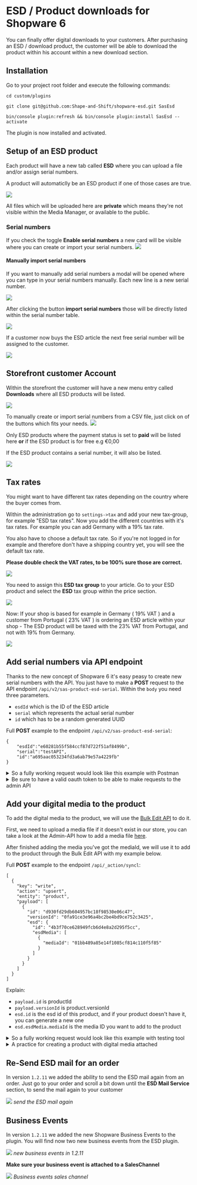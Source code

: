 # ESD / Product downloads for Shopware 6
You can finally offer digital downloads to your customers.
After purchasing an ESD / download product, the customer will be able to download the product within 
his account within a new download section.

## Installation
Go to your project root folder and execute the following commands:

`cd custom/plugins`

`git clone git@github.com:Shape-and-Shift/shopware-esd.git SasEsd`

`bin/console plugin:refresh && bin/console plugin:install SasEsd --activate`

The plugin is now installed and activated.

## Setup of an ESD product
Each product will have a new tab called **ESD** where you can upload a file and/or
assign serial numbers.

A product will automaticlly be an ESD product if one of those cases are true.

![](https://res.cloudinary.com/dtgdh7noz/image/upload/v1592204095/ESD%20Docs/Bildschirmfoto_2020-06-15_um_09.52.32_suscrx.png)

All files which will be uploaded here are **private** which means they're not visible within the Media Manager,
or available to the public. 

### Serial numbers
If you check the toggle **Enable serial numbers** a new card will be visible where you can create or import your serial numbers.
![](https://res.cloudinary.com/dtgdh7noz/image/upload/v1592204308/ESD%20Docs/Bildschirmfoto_2020-06-15_um_09.57.55_kfnj5j.png)

#### Manually import serial numbers

If you want to manually add serial numbers a modal will be opened where you can type in your serial numbers manually.
Each new line is a new serial number.

![](https://res.cloudinary.com/dtgdh7noz/image/upload/v1592204554/ESD%20Docs/Bildschirmfoto_2020-06-15_um_10.02.27_jyjo00.png)

After clicking the button **import serial numbers** those will be directly listed within the serial number table.

![](https://res.cloudinary.com/dtgdh7noz/image/upload/v1592204594/ESD%20Docs/Bildschirmfoto_2020-06-15_um_10.03.05_j59jam.png)

If a customer now buys the ESD article the next free serial number will be assigned to the customer.

![](https://res.cloudinary.com/dtgdh7noz/image/upload/v1592204693/ESD%20Docs/Bildschirmfoto_2020-06-15_um_10.04.31_wpknkh.png)

## Storefront customer Account
Within the storefront the customer will have a new menu entry called **Downloads** 
where all ESD products will be listed.

![](https://res.cloudinary.com/dtgdh7noz/image/upload/v1592203675/ESD%20Docs/Bildschirmfoto_2020-06-15_um_09.46.12_a6wpol.png)

To manually create or import serial numbers from a CSV file, just click on of the buttons which fits your needs.
![](https://res.cloudinary.com/dtgdh7noz/image/upload/v1592204434/ESD%20Docs/Bildschirmfoto_2020-06-15_um_09.59.59_uii9qw.png)

Only ESD products where the payment status is set to **paid** will be listed here **or** 
if the ESD product is for free e.g €0,00

If the ESD product contains a serial number, it will also be listed.

![](https://res.cloudinary.com/dtgdh7noz/image/upload/v1592203665/ESD%20Docs/Bildschirmfoto_2020-06-15_um_09.47.32_luigg7.png)
## Tax rates
You might want to have different tax rates depending on the country where the buyer comes from.

Within the administration go to `settings->tax` and add your new tax-group, for example "ESD tax rates".
Now you add the different countries with it's tax rates. For example you can add Germany with a 19% tax rate.

You also have to choose a default tax rate. So if you're not logged in for example and therefore 
don't have a shipping country yet, you will see the default tax rate.

**Please double check the VAT rates, to be 100% sure those are correct.**

![](https://res.cloudinary.com/dtgdh7noz/image/upload/v1592202722/ESD%20Docs/Bildschirmfoto_2020-06-15_um_09.29.27_ndmjik.png)

You need to assign this **ESD tax group** to your article.
Go to your ESD product and select the **ESD** tax group within the price section.

![](https://res.cloudinary.com/dtgdh7noz/image/upload/v1592202723/ESD%20Docs/Bildschirmfoto_2020-06-15_um_09.30.59_iumrap.png)

Now: If your shop is based for example in Germany ( 19% VAT ) and a customer from Portugal ( 23% VAT ) is ordering an ESD article
within your shop - The ESD product will be taxed with the 23% VAT from Portugal, and not with 19% from Germany.

![](https://res.cloudinary.com/dtgdh7noz/image/upload/v1592203215/ESD%20Docs/Bildschirmfoto_2020-06-15_um_09.38.59_uagkc1.png)


## Add serial numbers via API endpoint
Thanks to the new concept of Shopware 6 it's easy peasy to create new serial numbers with the API.
You just have to make a **POST** request to the API endpoint `/api/v2/sas-product-esd-serial`.
Within the `body` you need three parameters.

* `esdId` which is the ID of the ESD article
* `serial` which represents the actual serial number
* `id` which has to be a random generated UUID

Full **POST** example to the endpoint `/api/v2/sas-product-esd-serial`:
```
{
	"esdId":"e60281b55f584ccf87d722f51af8499b",
	"serial":"testAPI",
	"id":"a695aac053234fd3a6ab79e57a4229fb"
}
```

<details>
 <summary>So a fully working request would look like this example with Postman</summary>
 <img src="https://res.cloudinary.com/dtgdh7noz/image/upload/v1593785529/Bildschirmfoto_2020-07-03_um_16.58.22_pnzcqi.png">
</details>

<details>
 <summary>Be sure to have a valid oauth token to be able to make requests to the admin API</summary>
 <img src="https://res.cloudinary.com/dtgdh7noz/image/upload/v1593785530/Bildschirmfoto_2020-07-03_um_16.58.39_df5vpr.png">
</details>

## Add your digital media to the product
To add the digital media to the product, we will use the [Bulk Edit API](https://shopware.stoplight.io/docs/admin-api/adminapi.json/paths/~1_action~1sync/post) to do it.

First, we need to upload a media file if it doesn't exist in our store, you can take a look at the Admin-API how to add a media file [here](https://shopware.stoplight.io/docs/admin-api/docs/guides/media-handling.md#upload-the-resource-directly).

After finished adding the media you've got the mediaId, we will use it to add to the product through the Bulk Edit API with my example below.

Full **POST** example to the endpoint `/api/_action/syncl`:
```
[
  {
    "key": "write",
    "action": "upsert",
    "entity": "product",
    "payload": [
      {
        "id": "d930fd29db604957bc18f98530e06c47",
        "versionId": "0fa91ce3e96a4bc2be4bd9ce752c3425",
        "esd": {
          "id": "4b3f70ce628949fcb6d4e8a2d295f5cc",
          "esdMedia": [
            {
              "mediaId": "01bb489a85e14f1085cf814c110f5f85"
            }
          ]
        }
      }
    ]
  }
]
```
Explain:
- `payload.id` is productId
- `payload.versionId` is product.versionId
- `esd.id` is the esd id of this product, and if your product doesn't have it, you can generate a new one
- `esd.esdMedia.mediaId` is the media ID you want to add to the product

<details>
 <summary>So a fully working request would look like this example with testing tool</summary>
 <img src="https://res.cloudinary.com/dlp4wd3ng/image/upload/v1630293471/Screenshot_from_2021-08-30_10-16-32_iukiwm.png">
</details>

<details>
  <summary>A practice for creating a product with digital media attached</summary>
  <pre><code>[
  {
    "key": "write",
    "action": "upsert",
    "entity": "product",
    "payload": [
      {
        "id": "d47aa1700fa248e5b147861c54aab3f5",
        "taxId": "c4ccbc056e41461bbd0f07a1f68d7013",
        "featureSetId": "4a6d48155744418e889cdc6ba132df79",
        "price": [
          {
            "currencyId": "b7d2554b0ce847cd82f3ac9bd1c0dfca",
            "net": 84.033613445378,
            "linked": true,
            "gross": 100
          }
        ],
        "productNumber": "SW10000",
        "stock": 100,
        "active": true,
        "purchasePrices": [
          {
            "currencyId": "b7d2554b0ce847cd82f3ac9bd1c0dfca",
            "net": 0,
            "linked": true,
            "gross": 0
          }
        ],
        "name": "esd product",
        "visibilities": [
          {
            "id": "8480748ab62a43e89d674eef687c8bab",
            "productId": "d47aa1700fa248e5b147861c54aab3f5",
            "salesChannelId": "f864c45dcb0c4e8bba36287f9bd29a0a",
            "visibility": 30
          }
        ],
        "esd": {
          "id": "7921470085d740ec88f0daa912a93d70",
          "esdMedia": [
            {
              "mediaId": "01bb489a85e14f1085cf814c110f5f85"
            }
          ]
        }
      }
    ]
  }
]</code></pre>
</details>

## Re-Send ESD mail for an order
In version `1.2.11` we added the ability to send the ESD mail again from an order.
Just go to your order and scroll a bit down until the **ESD Mail Service** section,
to send the mail again to your customer

![](https://res.cloudinary.com/dtgdh7noz/image/upload/v1607271464/ESD%20Docs/Bildschirmfoto_2020-12-06_um_18.10.22_pgl1k4.png)
*send the ESD mail again*

## Business Events
In version `1.2.11` we added the new Shopware Business Events to the plugin.
You will find now two new business events from the ESD plugin.

![](https://res.cloudinary.com/dtgdh7noz/image/upload/v1607271463/ESD%20Docs/Bildschirmfoto_2020-12-06_um_18.10.48_fuzsur.png)
*new business events in 1.2.11*

**Make sure your business event is attached to a SalesChannel**

![](https://res.cloudinary.com/dtgdh7noz/image/upload/v1607271463/ESD%20Docs/Bildschirmfoto_2020-12-06_um_18.11.02_bkgm2p.png)
*Business events sales channel*


